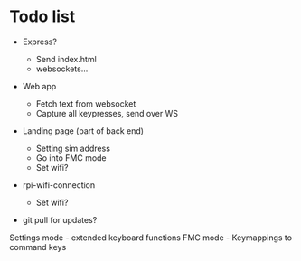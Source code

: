 # Todo list

* Express?
  - Send index.html
  - websockets...

* Web app
  - Fetch text from websocket
  - Capture all keypresses, send over WS

* Landing page (part of back end)
  - Setting sim address
  - Go into FMC mode
  - Set wifi?

* rpi-wifi-connection
  - Set wifi?

* git pull for updates?




Settings mode - extended keyboard functions
FMC mode - Keymappings to command keys